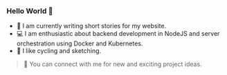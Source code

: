 ### Hello World 👋

- 📘 I am currently writing short stories for my website.
- 💻 I am enthusiastic about backend development in NodeJS and server orchestration using Docker and Kubernetes.
- 🔭 I like cycling and sketching.

>🤗 You can connect with me for new and exciting project ideas.
